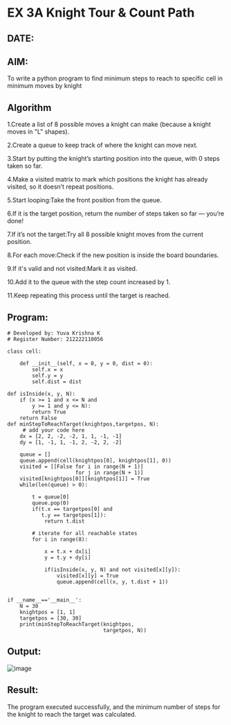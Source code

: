# EX 3A Knight Tour & Count Path
## DATE:
## AIM:
To write a python program to find minimum steps to reach to specific cell in minimum moves by knight


## Algorithm
1.Create a list of 8 possible moves a knight can make (because a knight moves in "L" shapes).

2.Create a queue to keep track of where the knight can move next.

3.Start by putting the knight’s starting position into the queue, with 0 steps taken so far.

4.Make a visited matrix to mark which positions the knight has already visited, so it doesn’t repeat positions.

5.Start looping:Take the front position from the queue.

6.If it is the target position, return the number of steps taken so far — you’re done!

7.If it’s not the target:Try all 8 possible knight moves from the current position.

8.For each move:Check if the new position is inside the board boundaries.

9.If it's valid and not visited:Mark it as visited.

10.Add it to the queue with the step count increased by 1.

11.Keep repeating this process until the target is reached.
## Program:
```
# Developed by: Yuva Krishna K
# Register Number: 212222110056

class cell:
     
    def __init__(self, x = 0, y = 0, dist = 0):
        self.x = x
        self.y = y
        self.dist = dist

def isInside(x, y, N):
    if (x >= 1 and x <= N and
        y >= 1 and y <= N):
        return True
    return False
def minStepToReachTarget(knightpos,targetpos, N):
     # add your code here
    dx = [2, 2, -2, -2, 1, 1, -1, -1]
    dy = [1, -1, 1, -1, 2, -2, 2, -2]
     
    queue = []
    queue.append(cell(knightpos[0], knightpos[1], 0))
    visited = [[False for i in range(N + 1)]
                      for j in range(N + 1)]
    visited[knightpos[0]][knightpos[1]] = True
    while(len(queue) > 0):
         
        t = queue[0]
        queue.pop(0)
        if(t.x == targetpos[0] and
           t.y == targetpos[1]):
            return t.dist
             
        # iterate for all reachable states
        for i in range(8):
             
            x = t.x + dx[i]
            y = t.y + dy[i]
             
            if(isInside(x, y, N) and not visited[x][y]):
                visited[x][y] = True
                queue.append(cell(x, y, t.dist + 1))
     
    
if __name__=='__main__':
    N = 30
    knightpos = [1, 1]
    targetpos = [30, 30]
    print(minStepToReachTarget(knightpos,
                               targetpos, N))
```

## Output:

![image](https://github.com/user-attachments/assets/4d4c30ba-3395-4bbc-9730-c870b28a3480)


## Result:
The program executed successfully, and the minimum number of steps for the knight to reach the target was calculated.
